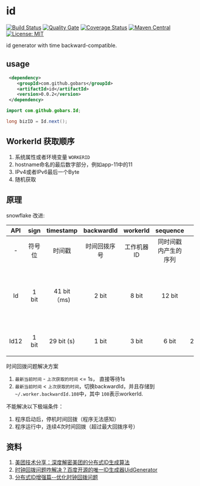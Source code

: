 # id

[![Build Status](https://travis-ci.org/gobars/id.svg?branch=master)](https://travis-ci.org/gobars/id)
[![Quality Gate](https://sonarcloud.io/api/project_badges/measure?project=com.github.gobars%3Aid&metric=alert_status)](https://sonarcloud.io/dashboard/index/com.github.gobars%3Aid)
[![Coverage Status](https://coveralls.io/repos/github/gobars/id/badge.svg?branch=master)](https://coveralls.io/github/gobars/id?branch=master)
[![Maven Central](https://maven-badges.herokuapp.com/maven-central/com.github.gobars/id/badge.svg?style=flat-square)](https://maven-badges.herokuapp.com/maven-central/com.github.gobars/id/)
[![License: MIT](https://img.shields.io/badge/License-MIT-yellow.svg)](https://opensource.org/licenses/MIT)

id generator with time backward-compatible.

## usage

```xml
 <dependency>
    <groupId>com.github.gobars</groupId>
    <artifactId>id</artifactId>
    <version>0.0.2</version>
 </dependency>
```

```java
import com.github.gobars.Id;

long bizID = Id.next();
```

## WorkerId 获取顺序

1. 系统属性或者环境变量 `WORKERID`
1. hostname命名的最后数字部分，例如app-11中的11
1. IPv4或者IPv6最后一个Byte
1. 随机获取

## 原理

snowflake 改进:

API    |sign   | timestamp  |backwardId | workerId  | sequence       |max                 | limit    |years                        |remark
:---:  |:---:  | :---:      | :---:     | :---:     |  :---:         |:---:               |:---:     |:---:                        |:---
\-     |符号位  | 时间戳      |时间回拨序号 | 工作机器ID  |同时间戳内产生的序列|最大值               |限制       |使用年限                      | 备注
Id     |1 bit  | 41 bit（ms)| 2 bit     | 8 bit     | 12 bit          |2^63                |4096/ms   |2^41/1000/60/60/24/365.5≈69年| 标准snowflake中10位workerId抽出2位作为时间回拨序号
Id12   |1 bit  | 29 bit (s) | 1 bit    | 3 bit      | 6 bit          | 2^39=549,755,813,888|64/s      |2^29/60/60/24/365.5 ≈17年    | 产生最大12位长度数字的ID
    
时间回拨问题解决方案

1. `最新当前时间` - `上次获取的时间` <= 1s， 直接等待1s
1. `最新当前时间` < `上次获取的时间`，切换backwardId，并且存储到 `~/.worker.backwardId.108`中，其中 `108`表示workerId.

不能解决以下极端条件：

1. 程序启动后，停机时间回拨（程序无法感知）
1. 程序运行中，连续4次时间回拨（超过最大回拨序号）

## 资料

1. [美团技术分享：深度解密美团的分布式ID生成算法](https://zhuanlan.zhihu.com/p/83753710)
1. [时钟回拨问题咋解决？百度开源的唯一ID生成器UidGenerator](https://zhuanlan.zhihu.com/p/77737855)
1. [分布式ID增强篇--优化时钟回拨问题](https://www.jianshu.com/p/98c202f64652)
